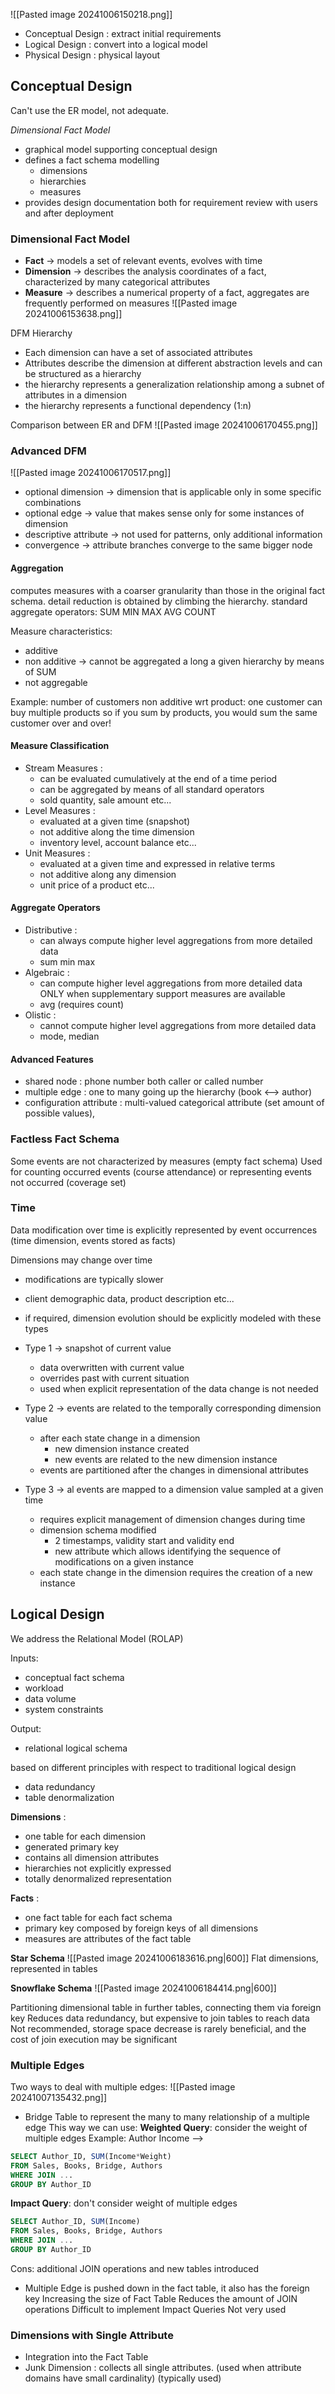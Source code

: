 ![[Pasted image 20241006150218.png]]

- Conceptual Design : extract initial requirements
- Logical Design : convert into a logical model
- Physical Design : physical layout

## Conceptual Design

Can't use the ER model, not adequate. 

*Dimensional Fact Model*
- graphical model supporting conceptual design
- defines a fact schema modelling
	- dimensions
	- hierarchies
	- measures
- provides design documentation both for requirement review with users and after deployment

### Dimensional Fact Model

- **Fact** -> models a set of relevant events, evolves with time
- **Dimension** -> describes the analysis coordinates of a fact, characterized by many categorical attributes
- **Measure** -> describes a numerical property of a fact, aggregates are frequently performed on measures
![[Pasted image 20241006153638.png]]

DFM Hierarchy
- Each dimension can have a set of associated attributes
- Attributes describe the dimension at different abstraction levels and can be structured as a hierarchy
- the hierarchy represents a generalization relationship among a subnet of attributes in a dimension
- the hierarchy represents a functional dependency (1:n)

Comparison between ER and DFM
![[Pasted image 20241006170455.png]]
### Advanced DFM

![[Pasted image 20241006170517.png]]

- optional dimension -> dimension that is applicable only in some specific combinations
- optional edge -> value that makes sense only for some instances of dimension
- descriptive attribute -> not used for patterns, only additional information
- convergence -> attribute branches converge to the same bigger node

#### Aggregation

computes measures with a coarser granularity than those in the original fact schema. detail reduction is obtained by climbing the hierarchy. 
standard aggregate operators: SUM MIN MAX AVG COUNT

Measure characteristics:
- additive
- non additive -> cannot be aggregated a long a given hierarchy by means of SUM
- not aggregable

Example: number of customers non additive wrt product: one customer can buy multiple products so if you sum by products, you would sum the same customer over and over!
#### Measure Classification
- Stream Measures : 
	- can be evaluated cumulatively at the end of a time period
	- can be aggregated by means of all standard operators
	- sold quantity, sale amount etc...
- Level Measures : 
	- evaluated at a given time (snapshot)
	- not additive along the time dimension
	- inventory level, account balance etc...
- Unit Measures : 
	- evaluated at a given time and expressed in relative terms
	- not additive along any dimension
	- unit price of a product etc...
#### Aggregate Operators
- Distributive : 
	- can always compute higher level aggregations from more detailed data
	- sum min max
- Algebraic : 
	- can compute higher level aggregations from more detailed data ONLY when supplementary support measures are available
	- avg (requires count)
- Olistic : 
	- cannot compute higher level aggregations from more detailed data
	- mode, median
#### Advanced Features
- shared node : phone number both caller or called number
- multiple edge : one to many going up the hierarchy (book <--> author)
- configuration attribute : multi-valued categorical attribute (set amount of possible values), 
### Factless Fact Schema
Some events are not characterized by measures (empty fact schema)
Used for counting occurred events (course attendance) or representing events not occurred (coverage set)
### Time
Data modification over time is explicitly represented by event occurrences (time dimension, events stored as facts)

Dimensions may change over time
- modifications are typically slower
- client demographic data, product description etc...
- if required, dimension evolution should be explicitly modeled with these types

- Type 1 -> snapshot of current value
	- data overwritten with current value
	- overrides past with current situation
	- used when explicit representation of the data change is not needed
- Type 2 -> events are related to the temporally corresponding dimension value
	- after each state change in a dimension
		- new dimension instance created
		- new events are related to the new dimension instance
	- events are partitioned after the changes in dimensional attributes
- Type 3 -> al events are mapped to a dimension value sampled at a given time
	- requires explicit management of dimension changes during time
	- dimension schema modified
		- 2 timestamps, validity start and validity end
		- new attribute which allows identifying the sequence of modifications on a given instance
	- each state change in the dimension requires the creation of a new instance

## Logical Design

We address the Relational Model (ROLAP)

Inputs:
- conceptual fact schema
- workload
- data volume
- system constraints

Output:
- relational logical schema

based on different principles with respect to traditional logical design
- data redundancy
- table denormalization

**Dimensions** :
- one table for each dimension
- generated primary key
- contains all dimension attributes
- hierarchies not explicitly expressed
- totally denormalized representation

**Facts** :
- one fact table for each fact schema
- primary key composed by foreign keys of all dimensions
- measures are attributes of the fact table

**Star Schema**
![[Pasted image 20241006183616.png|600]]
Flat dimensions, represented in tables

**Snowflake Schema**
![[Pasted image 20241006184414.png|600]]

Partitioning dimensional table in further tables, connecting them via foreign key
Reduces data redundancy, but expensive to join tables to reach data
Not recommended, storage space decrease is rarely beneficial, and the cost of join execution may be significant
### Multiple Edges

Two ways to deal with multiple edges:
![[Pasted image 20241007135432.png]]

- Bridge Table to represent the many to many relationship of a multiple edge
This way we can use:
**Weighted Query**: consider the weight of multiple edges
Example: Author Income --> 
```SQL
SELECT Author_ID, SUM(Income*Weight)
FROM Sales, Books, Bridge, Authors
WHERE JOIN ...
GROUP BY Author_ID
```
**Impact Query**: don't consider weight of multiple edges
```SQL
SELECT Author_ID, SUM(Income)
FROM Sales, Books, Bridge, Authors
WHERE JOIN ...
GROUP BY Author_ID
```
Cons: additional JOIN operations and new tables introduced

- Multiple Edge is pushed down in the fact table, it also has the foreign key
Increasing the size of Fact Table
Reduces the amount of JOIN operations
Difficult to implement Impact Queries
Not very used
### Dimensions with Single Attribute

- Integration into the Fact Table
- Junk Dimension : collects all single attributes. (used when attribute domains have small cardinality) (typically used)

